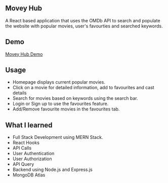 ## Movey Hub
A React based application that uses the OMDb API to search and populate the website with popular movies, user's favourties and searched keywords.

## Demo
[Movey Hub Demo](https://moveyhub.herokuapp.com/)

## Usage
- Homepage displays current popular movies.
- Click on a movie for detailed information, add to favourites and cast details
- Search for movies based on keywords using the search bar.
- Login or Sign up to use the favourites feature.
- Add/Remove favourite movies in the favourites tab.


## What I learned
- Full Stack Development using MERN Stack.
- React Hooks
- API Calls
- User Authentication
- User Authorization
- API Query
- Backend using Node.js and Express.js
- MongoDB Atlas
